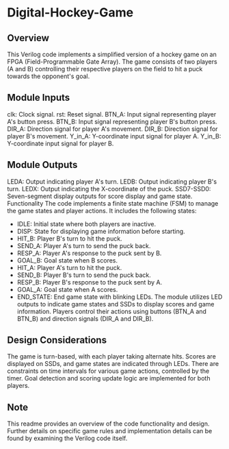 # Digital-Hockey-Game

## Overview
This Verilog code implements a simplified version of a hockey game on an FPGA (Field-Programmable Gate Array). The game consists of two players (A and B) controlling their respective players on the field to hit a puck towards the opponent's goal.

## Module Inputs
clk: Clock signal.
rst: Reset signal.
BTN_A: Input signal representing player A's button press.
BTN_B: Input signal representing player B's button press.
DIR_A: Direction signal for player A's movement.
DIR_B: Direction signal for player B's movement.
Y_in_A: Y-coordinate input signal for player A.
Y_in_B: Y-coordinate input signal for player B.

## Module Outputs
LEDA: Output indicating player A's turn.
LEDB: Output indicating player B's turn.
LEDX: Output indicating the X-coordinate of the puck.
SSD7-SSD0: Seven-segment display outputs for score display and game state.
Functionality
The code implements a finite state machine (FSM) to manage the game states and player actions. It includes the following states:

- IDLE: Initial state where both players are inactive.
- DISP: State for displaying game information before starting.
- HIT_B: Player B's turn to hit the puck.
- SEND_A: Player A's turn to send the puck back.
- RESP_A: Player A's response to the puck sent by B.
- GOAL_B: Goal state when B scores.
- HIT_A: Player A's turn to hit the puck.
- SEND_B: Player B's turn to send the puck back.
- RESP_B: Player B's response to the puck sent by A.
- GOAL_A: Goal state when A scores.
- END_STATE: End game state with blinking LEDs.
The module utilizes LED outputs to indicate game states and SSDs to display scores and game information. Players control their actions using buttons (BTN_A and BTN_B) and direction signals (DIR_A and DIR_B).

## Design Considerations
The game is turn-based, with each player taking alternate hits.
Scores are displayed on SSDs, and game states are indicated through LEDs.
There are constraints on time intervals for various game actions, controlled by the timer.
Goal detection and scoring update logic are implemented for both players.

## Note
This readme provides an overview of the code functionality and design. Further details on specific game rules and implementation details can be found by examining the Verilog code itself.
